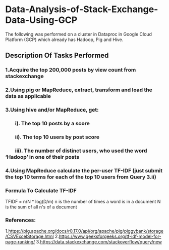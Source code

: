 # Data-Analysis-of-Stack-Exchange-Data-Using-GCP

The following was performed on a cluster in Dataproc in Google Cloud Platform (GCP) which already has Hadoop, Pig and Hive.

## Description Of Tasks Performed

### 1.Acquire the top 200,000 posts by view count from stackexchange

### 2.Using pig or MapReduce, extract, transform and load the data as applicable

### 3.Using hive and/or MapReduce, get:
### &nbsp;&nbsp;&nbsp;&nbsp;&nbsp;&nbsp;&nbsp;&nbsp;i).	The top 10 posts by a score
### &nbsp;&nbsp;&nbsp;&nbsp;&nbsp;&nbsp;&nbsp;&nbsp;ii).	The top 10 users by post score
### &nbsp;&nbsp;&nbsp;&nbsp;&nbsp;&nbsp;&nbsp;&nbsp;iii).	The number of distinct users, who used the word ‘Hadoop’ in one of their posts

### 4.Using MapReduce calculate the per-user TF-IDF (just submit the top 10 terms for each of the top 10 users from Query 3.ii) <br/>


### Formula To Calculate TF-IDF
TFIDF = n/N * log(D/m) n is the number of times a word is in a document N is the sum of all n's of a document


### References: 

1.https://pig.apache.org/docs/r0.17.0/api/org/apache/pig/piggybank/storage/CSVExcelStorage.html 
2.https://www.geeksforgeeks.org/tf-idf-model-for-page-ranking/ 
3.https://data.stackexchange.com/stackoverflow/query/new

